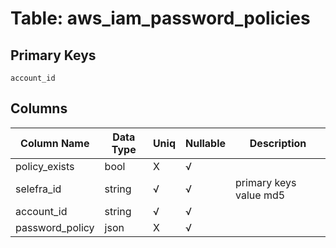 # Table: aws_iam_password_policies

## Primary Keys 

```
account_id
```


## Columns 

|  Column Name   |  Data Type  | Uniq | Nullable | Description | 
|  ----  | ----  | ----  | ----  | ---- | 
| policy_exists | bool | X | √ |  | 
| selefra_id | string | √ | √ | primary keys value md5 | 
| account_id | string | √ | √ |  | 
| password_policy | json | X | √ |  | 


